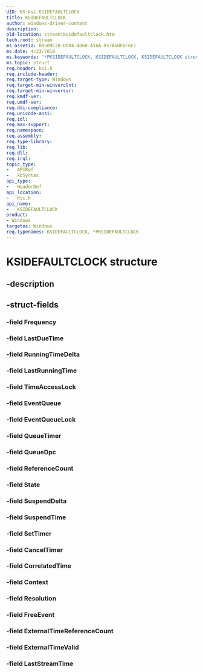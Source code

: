 ```yaml
---
UID: NS:ksi.KSIDEFAULTCLOCK
title: KSIDEFAULTCLOCK
author: windows-driver-content
description: 
old-location: stream\ksidefaultclock.htm
tech.root: stream
ms.assetid: 08509C28-DDD4-4060-A16A-857A6BF6F6E1
ms.date: 4/23/2018
ms.keywords: "*PKSIDEFAULTCLOCK, KSIDEFAULTCLOCK, KSIDEFAULTCLOCK structure [Streaming Media Devices], PKSIDEFAULTCLOCK, PKSIDEFAULTCLOCK structure pointer [Streaming Media Devices], ksi/KSIDEFAULTCLOCK, ksi/PKSIDEFAULTCLOCK, stream.ksidefaultclock"
ms.topic: struct
req.header: ksi.h
req.include-header: 
req.target-type: Windows
req.target-min-winverclnt: 
req.target-min-winversvr: 
req.kmdf-ver: 
req.umdf-ver: 
req.ddi-compliance: 
req.unicode-ansi: 
req.idl: 
req.max-support: 
req.namespace: 
req.assembly: 
req.type-library: 
req.lib: 
req.dll: 
req.irql: 
topic_type:
-	APIRef
-	kbSyntax
api_type:
-	HeaderDef
api_location:
-	Ksi.h
api_name:
-	KSIDEFAULTCLOCK
product:
- Windows
targetos: Windows
req.typenames: KSIDEFAULTCLOCK, *PKSIDEFAULTCLOCK
---
```


# KSIDEFAULTCLOCK structure


## -description





## -struct-fields




### -field Frequency


### -field LastDueTime


### -field RunningTimeDelta


### -field LastRunningTime


### -field TimeAccessLock


### -field EventQueue


### -field EventQueueLock


### -field QueueTimer


### -field QueueDpc


### -field ReferenceCount


### -field State


### -field SuspendDelta


### -field SuspendTime


### -field SetTimer


### -field CancelTimer


### -field CorrelatedTime


### -field Context


### -field Resolution


### -field FreeEvent


### -field ExternalTimeReferenceCount


### -field ExternalTimeValid


### -field LastStreamTime

